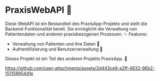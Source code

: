 # PraxisWebAPI 🏥

Diese WebAPI ist ein Bestandteil des PraxisApp-Projekts und stellt die Backend-Funktionalität bereit. Sie ermöglicht die Verwaltung von Patientendaten und anderen praxisbezogenen Prozessen.
✨ Features:

- Verwaltung von Patienten und ihre Daten 📅
- Authentifizierung und Benutzerverwaltung 🔐

Dieses Projekt ist ein Teil des anderen Projekts PraxisApp. 🚀


https://github.com/user-attachments/assets/2d443ce9-a2ff-4832-96b2-151158954d1e


